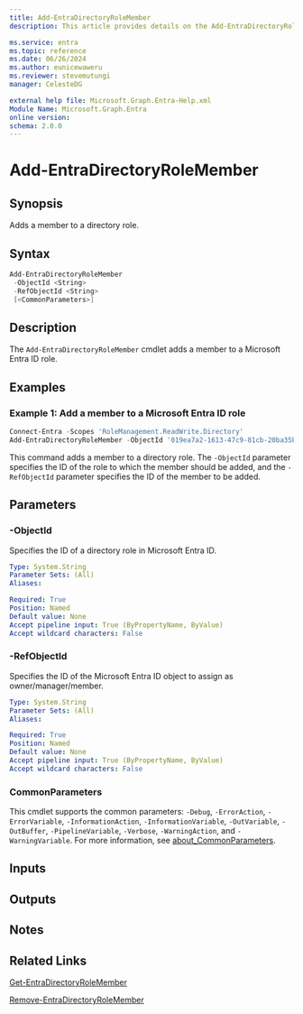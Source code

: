 ```yaml
---
title: Add-EntraDirectoryRoleMember
description: This article provides details on the Add-EntraDirectoryRoleMember command.

ms.service: entra
ms.topic: reference
ms.date: 06/26/2024
ms.author: eunicewaweru
ms.reviewer: stevemutungi
manager: CelesteDG

external help file: Microsoft.Graph.Entra-Help.xml
Module Name: Microsoft.Graph.Entra
online version:
schema: 2.0.0
---
```


# Add-EntraDirectoryRoleMember

## Synopsis

Adds a member to a directory role.

## Syntax

```powershell
Add-EntraDirectoryRoleMember 
 -ObjectId <String> 
 -RefObjectId <String> 
 [<CommonParameters>]
```

## Description

The `Add-EntraDirectoryRoleMember` cmdlet adds a member to a Microsoft Entra ID role.

## Examples

### Example 1: Add a member to a Microsoft Entra ID role

```powershell
Connect-Entra -Scopes 'RoleManagement.ReadWrite.Directory'
Add-EntraDirectoryRoleMember -ObjectId '019ea7a2-1613-47c9-81cb-20ba35b1ae48' -RefObjectId 'bbbbbbbb-1111-2222-3333-cccccccccccc'
```

This command adds a member to a directory role. The `-ObjectId` parameter specifies the ID of the role to which the member should be added, and the `-RefObjectId` parameter specifies the ID of the member to be added.

## Parameters

### -ObjectId

Specifies the ID of a directory role in Microsoft Entra ID.

```yaml
Type: System.String
Parameter Sets: (All)
Aliases:

Required: True
Position: Named
Default value: None
Accept pipeline input: True (ByPropertyName, ByValue)
Accept wildcard characters: False
```

### -RefObjectId

Specifies the ID of the Microsoft Entra ID object to assign as owner/manager/member.

```yaml
Type: System.String
Parameter Sets: (All)
Aliases:

Required: True
Position: Named
Default value: None
Accept pipeline input: True (ByPropertyName, ByValue)
Accept wildcard characters: False
```

### CommonParameters

This cmdlet supports the common parameters: `-Debug`, `-ErrorAction`, `-ErrorVariable`, `-InformationAction`, `-InformationVariable`, `-OutVariable`, `-OutBuffer`, `-PipelineVariable`, `-Verbose`, `-WarningAction`, and `-WarningVariable`. For more information, see [about_CommonParameters](https://go.microsoft.com/fwlink/?LinkID=113216).

## Inputs

## Outputs

## Notes

## Related Links

[Get-EntraDirectoryRoleMember](Get-EntraDirectoryRoleMember.md)

[Remove-EntraDirectoryRoleMember](Remove-EntraDirectoryRoleMember.md)
